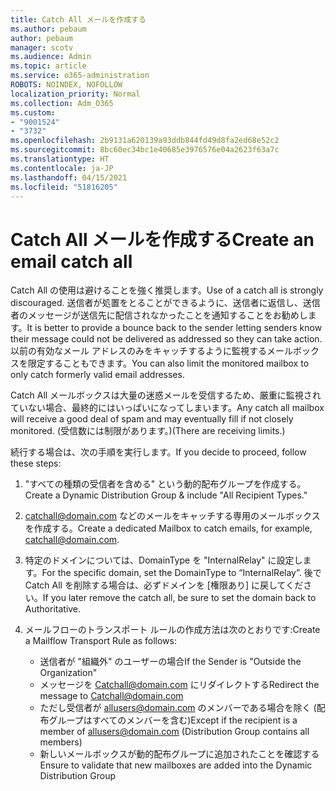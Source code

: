 ```yaml
---
title: Catch All メールを作成する
ms.author: pebaum
author: pebaum
manager: scotv
ms.audience: Admin
ms.topic: article
ms.service: o365-administration
ROBOTS: NOINDEX, NOFOLLOW
localization_priority: Normal
ms.collection: Adm_O365
ms.custom:
- "9001524"
- "3732"
ms.openlocfilehash: 2b9131a620139a93ddb844fd49d8fa2ed68e52c2
ms.sourcegitcommit: 8bc60ec34bc1e40685e3976576e04a2623f63a7c
ms.translationtype: HT
ms.contentlocale: ja-JP
ms.lasthandoff: 04/15/2021
ms.locfileid: "51816205"
---
```

# <a name="create-an-email-catch-all"></a><span data-ttu-id="0d65a-102">Catch All メールを作成する</span><span class="sxs-lookup"><span data-stu-id="0d65a-102">Create an email catch all</span></span>

<span data-ttu-id="0d65a-103">Catch All の使用は避けることを強く推奨します。</span><span class="sxs-lookup"><span data-stu-id="0d65a-103">Use of a catch all is strongly discouraged.</span></span> <span data-ttu-id="0d65a-104">送信者が処置をとることができるように、送信者に返信し、送信者のメッセージが送信先に配信されなかったことを通知することをお勧めします。</span><span class="sxs-lookup"><span data-stu-id="0d65a-104">It is better to provide a bounce back to the sender letting senders know their message could not be delivered as addressed so they can take action.</span></span> <span data-ttu-id="0d65a-105">以前の有効なメール アドレスのみをキャッチするように監視するメールボックスを限定することもできます。</span><span class="sxs-lookup"><span data-stu-id="0d65a-105">You can also limit the monitored mailbox to only catch formerly valid email addresses.</span></span> 

<span data-ttu-id="0d65a-106">Catch All メールボックスは大量の迷惑メールを受信するため、厳重に監視されていない場合、最終的にはいっぱいになってしまいます。</span><span class="sxs-lookup"><span data-stu-id="0d65a-106">Any catch all mailbox will receive a good deal of spam and may eventually fill if not closely monitored.</span></span> <span data-ttu-id="0d65a-107">(受信数には制限があります。)</span><span class="sxs-lookup"><span data-stu-id="0d65a-107">(There are receiving limits.)</span></span> 

<span data-ttu-id="0d65a-108">続行する場合は、次の手順を実行します。</span><span class="sxs-lookup"><span data-stu-id="0d65a-108">If you decide to proceed, follow these steps:</span></span>

1. <span data-ttu-id="0d65a-109">"すべての種類の受信者を含める" という動的配布グループを作成する。</span><span class="sxs-lookup"><span data-stu-id="0d65a-109">Create a Dynamic Distribution Group & include "All Recipient Types."</span></span>

2. <span data-ttu-id="0d65a-110">catchall@domain.com などのメールをキャッチする専用のメールボックスを作成する。</span><span class="sxs-lookup"><span data-stu-id="0d65a-110">Create a dedicated Mailbox to catch emails, for example, catchall@domain.com.</span></span>

3. <span data-ttu-id="0d65a-111">特定のドメインについては、DomainType を "InternalRelay" に設定します。</span><span class="sxs-lookup"><span data-stu-id="0d65a-111">For the specific domain, set the DomainType to “InternalRelay”.</span></span> <span data-ttu-id="0d65a-112">後で Catch All を削除する場合は、必ずドメインを [権限あり] に戻してください。</span><span class="sxs-lookup"><span data-stu-id="0d65a-112">If you later remove the catch all, be sure to set the domain back to Authoritative.</span></span>

4. <span data-ttu-id="0d65a-113">メールフローのトランスポート ルールの作成方法は次のとおりです:</span><span class="sxs-lookup"><span data-stu-id="0d65a-113">Create a Mailflow Transport Rule as follows:</span></span>

    - <span data-ttu-id="0d65a-114">送信者が "組織外" のユーザーの場合</span><span class="sxs-lookup"><span data-stu-id="0d65a-114">If the Sender is "Outside the Organization"</span></span>
    - <span data-ttu-id="0d65a-115">メッセージを Catchall@domain.com にリダイレクトする</span><span class="sxs-lookup"><span data-stu-id="0d65a-115">Redirect the message to Catchall@domain.com</span></span>
    - <span data-ttu-id="0d65a-116">ただし受信者が allusers@domain.com のメンバーである場合を除く (配布グループはすべてのメンバーを含む)</span><span class="sxs-lookup"><span data-stu-id="0d65a-116">Except if the recipient is a member of allusers@domain.com (Distribution Group contains all members)</span></span>
    - <span data-ttu-id="0d65a-117">新しいメールボックスが動的配布グループに追加されたことを確認する</span><span class="sxs-lookup"><span data-stu-id="0d65a-117">Ensure to validate that new mailboxes are added into the Dynamic Distribution Group</span></span>
